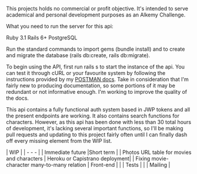 This projects holds no commercial or profit objective. It's intended to serve academical and personal development purposes as an Alkemy Challenge.

What you need to run the server for this api:

Ruby 3.1
Rails 6+
PostgreSQL

Run the standard commands to import gems (bundle install) and to create and migrate the database (rails db:create, rails db:migrate).

To begin using the API, first run rails s to start the instance of the api. You can test it through cURL or your favourite system by following the instructions provided by my [POSTMAN docs](https://documenter.getpostman.com/view/19395140/UVeGqkme). Take in consideration that I'm fairly new to producing documentation, so some portions of it may be redundant or not informative enough. I'm working to improve the quality of the docs.

This api contains a fully functional auth system based in JWP tokens and all the present endpoints are working. It also contains search functions for characters.
However, as this api has been done with less than 30 total hours of development, it's lacking several important functions, so I'll be making pull requests and updating to this project fairly often until I can finally dash off every missing element from the WIP list.


|                            WIP                               |
|       -                             -                   -    |
| Immediate future                                 |Short term |
| Photos URL table for movies and characters       | Heroku or Capistrano deployment|
| Fixing movie-character many-to-many relation     | Front-end        |
|                                                  | Tests            |
|                                                  | Mailing          |
